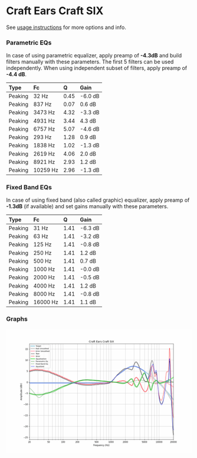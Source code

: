 # Craft Ears Craft SIX
See [usage instructions](https://github.com/jaakkopasanen/AutoEq#usage) for more options and info.

### Parametric EQs
In case of using parametric equalizer, apply preamp of **-4.3dB** and build filters manually
with these parameters. The first 5 filters can be used independently.
When using independent subset of filters, apply preamp of **-4.4 dB**.

| Type    | Fc       |    Q | Gain    |
|:--------|:---------|:-----|:--------|
| Peaking | 32 Hz    | 0.45 | -6.0 dB |
| Peaking | 837 Hz   | 0.07 | 0.6 dB  |
| Peaking | 3473 Hz  | 4.32 | -3.3 dB |
| Peaking | 4931 Hz  | 3.44 | 4.3 dB  |
| Peaking | 6757 Hz  | 5.07 | -4.6 dB |
| Peaking | 293 Hz   | 1.28 | 0.9 dB  |
| Peaking | 1838 Hz  | 1.02 | -1.3 dB |
| Peaking | 2619 Hz  | 4.06 | 2.0 dB  |
| Peaking | 8921 Hz  | 2.93 | 1.2 dB  |
| Peaking | 10259 Hz | 2.96 | -1.3 dB |

### Fixed Band EQs
In case of using fixed band (also called graphic) equalizer, apply preamp of **-1.3dB**
(if available) and set gains manually with these parameters.

| Type    | Fc       |    Q | Gain    |
|:--------|:---------|:-----|:--------|
| Peaking | 31 Hz    | 1.41 | -6.3 dB |
| Peaking | 63 Hz    | 1.41 | -3.2 dB |
| Peaking | 125 Hz   | 1.41 | -0.8 dB |
| Peaking | 250 Hz   | 1.41 | 1.2 dB  |
| Peaking | 500 Hz   | 1.41 | 0.7 dB  |
| Peaking | 1000 Hz  | 1.41 | -0.0 dB |
| Peaking | 2000 Hz  | 1.41 | -0.5 dB |
| Peaking | 4000 Hz  | 1.41 | 1.2 dB  |
| Peaking | 8000 Hz  | 1.41 | -0.8 dB |
| Peaking | 16000 Hz | 1.41 | 1.1 dB  |

### Graphs
![](./Craft%20Ears%20Craft%20SIX.png)